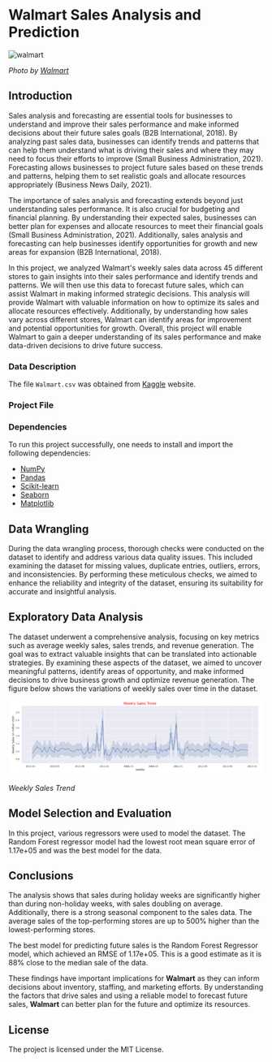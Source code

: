 # Walmart Sales Analysis and Prediction 

<img src="https://cdn.corporate.walmart.com/dims4/WMT/26fb832/2147483647/strip/true/crop/2400x1332+0+134/resize/980x544!/quality/90/?url=https%3A%2F%2Fcdn.corporate.walmart.com%2Fb6%2Fc6%2F5e1cb86e49f6948b3298e76c1123%2Fpress-hero-1.jpg" alt="walmart" style="max-width: 100%;">

*Photo by [Walmart](https://cdn.corporate.walmart.com/dims4/WMT/26fb832/2147483647/strip/true/crop/2400x1332+0+134/resize/980x544!/quality/90/?url=https%3A%2F%2Fcdn.corporate.walmart.com%2Fb6%2Fc6%2F5e1cb86e49f6948b3298e76c1123%2Fpress-hero-1.jpg)*

## Introduction
Sales analysis and forecasting are essential tools for businesses to understand and improve their sales performance and make informed decisions about their future sales goals (B2B International, 2018). By analyzing past sales data, businesses can identify trends and patterns that can help them understand what is driving their sales and where they may need to focus their efforts to improve (Small Business Administration, 2021). Forecasting allows businesses to project future sales based on these trends and patterns, helping them to set realistic goals and allocate resources appropriately (Business News Daily, 2021).

The importance of sales analysis and forecasting extends beyond just understanding sales performance. It is also crucial for budgeting and financial planning. By understanding their expected sales, businesses can better plan for expenses and allocate resources to meet their financial goals (Small Business Administration, 2021). Additionally, sales analysis and forecasting can help businesses identify opportunities for growth and new areas for expansion (B2B International, 2018).

In this project, we analyzed Walmart's weekly sales data across 45 different stores to gain insights into their sales performance and identify trends and patterns. We will then use this data to forecast future sales, which can assist Walmart in making informed strategic decisions. This analysis will provide Walmart with valuable information on how to optimize its sales and allocate resources effectively. Additionally, by understanding how sales vary across different stores, Walmart can identify areas for improvement and potential opportunities for growth. Overall, this project will enable Walmart to gain a deeper understanding of its sales performance and make data-driven decisions to drive future success.

### Data Description
The file `Walmart.csv` was obtained from [Kaggle](https://www.kaggle.com/datasets/yasserh/walmart-dataset) website.

### Project File

### Dependencies
To run this project successfully, one needs to install and import the following dependencies:
- [NumPy](https://numpy.org)
- [Pandas](https://pandas.pydata.org)
- [Scikit-learn](https://scikit-learn.org/stable/)
- [Seaborn](https://seaborn.pydata.org)
- [Matplotlib](https://matplotlib.org)

## Data Wrangling 
During the data wrangling process, thorough checks were conducted on the dataset to identify and address various data quality issues. This included examining the dataset for missing values, duplicate entries, outliers, errors, and inconsistencies. By performing these meticulous checks, we aimed to enhance the reliability and integrity of the dataset, ensuring its suitability for accurate and insightful analysis.

## Exploratory Data Analysis
The dataset underwent a comprehensive analysis, focusing on key metrics such as average weekly sales, sales trends, and revenue generation. The goal was to extract valuable insights that can be translated into actionable strategies. By examining these aspects of the dataset, we aimed to uncover meaningful patterns, identify areas of opportunity, and make informed decisions to drive business growth and optimize revenue generation. The figure below shows the variations of weekly sales over time in the dataset.

<img src="weekly_sales_trends.PNG" alt="weekly sales trend" style="max-width: 100%;">

*Weekly Sales Trend*

## Model Selection and Evaluation
In this project, various regressors were used to model the dataset. The Random Forest regressor model had the lowest root mean square error of 1.17e+05 and was the best model for the data.

## Conclusions 
The analysis shows that sales during holiday weeks are significantly higher than during non-holiday weeks, with sales doubling on average. Additionally, there is a strong seasonal component to the sales data. The average sales of the top-performing stores are up to 500% higher than the lowest-performing stores. 

The best model for predicting future sales is the Random Forest Regressor model, which achieved an RMSE of 1.17e+05. This is a good estimate as it is 88% close to the median sale of the data.

These findings have important implications for **Walmart** as they can inform decisions about inventory, staffing, and marketing efforts. By understanding the factors that drive sales and using a reliable model to forecast future sales, **Walmart** can better plan for the future and optimize its resources. 

## License 
The project is licensed under the MIT License.
